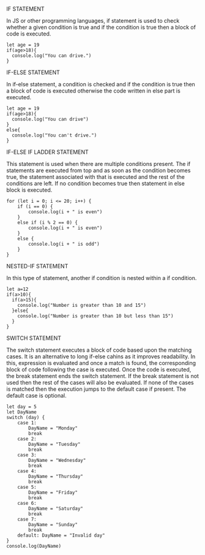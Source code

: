 IF STATEMENT

In JS or other programming languages, if statement is used to check whether a given condition is true and if the condition is true then a block of code is executed.
```
let age = 19
if(age>18){
  console.log("You can drive.")
}
```

IF-ELSE STATEMENT

In if-else statement, a condition is checked and if the condition is true then a block of code is executed otherwise the code written in else part is executed.
```
let age = 19
if(age>18){
  console.log("You can drive")
}
else{
  console.log("You can't drive.")
}
```

IF-ELSE IF LADDER STATEMENT

This statement is used when there are multiple conditions present. The if statements are executed from top and as soon as the condition becomes true, the statement associated with that is executed and the rest of the conditions are left. If no condition becomes true then statement in else block is executed.

```
for (let i = 0; i <= 20; i++) {
    if (i == 0) {
        console.log(i + " is even")
    }
    else if (i % 2 == 0) {
        console.log(i + " is even")
    }
    else {
        console.log(i + " is odd")
    }
} 
```

NESTED-IF STATEMENT

In this type of statement, another if condition is nested within a if condition.
```
let a=12
if(a>10){
  if(a>15){
    console.log("Number is greater than 10 and 15")
  }else{
    console.log("Number is greater than 10 but less than 15")
  }
}
```

SWITCH STATEMENT

The switch statement executes a block of code based upon the matching cases. It is an alternative to long if-else cahins as it improves readability. In this, expression is evaluated and once a match is found, the corresponding block of code following the case is executed. Once the code is executed, the break statement ends the switch statement. If the break statement is not used then the rest of the cases will also be evaluated. If none of the cases is matched then the execution jumps to the default case if present. The default case is optional.

```
let day = 5
let DayName
switch (day) {
    case 1:
        DayName = "Monday"
        break
    case 2:
        DayName = "Tuesday"
        break
    case 3:
        DayName = "Wednesday"
        break
    case 4:
        DayName = "Thursday"
        break
    case 5:
        DayName = "Friday"
        break
    case 6:
        DayName = "Saturday"
        break
    case 7:
        DayName = "Sunday"
        break
    default: DayName = "Invalid day"
}
console.log(DayName)
```
